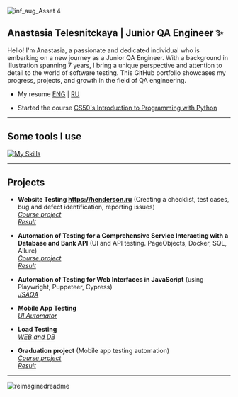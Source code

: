 ![inf_aug_Asset 4](https://github.com/nancygespens/nancygespens/assets/108212488/5e636194-33f2-4a37-a8de-28f03042032f)


## Anastasia Telesnitckaya | Junior QA Engineer ✨

Hello! I'm Anastasia, a passionate and dedicated individual who is embarking on a new journey as a Junior QA Engineer. With a background in illustration spanning 7 years, I bring a unique perspective and attention to detail to the world of software testing. This GitHub portfolio showcases my progress, projects, and growth in the field of QA engineering.

* My resume [ENG](https://github.com/nancygespens/nancygespens/files/12427639/Resume_ENG.pdf) | [RU](https://github.com/nancygespens/nancygespens/files/12427642/Resume_RU.pdf)


* Started the course [CS50's Introduction to Programming with Python](https://www.edx.org/learn/python/harvard-university-cs50-s-introduction-to-programming-with-python?index=product&queryID=693bd9d6466c69cdc70a581fef9fa300&position=2&results_level=first-level-results&term=cs50&objectID=course-2cc794d0-316d-42f7-bbfd-25c34e4cd5df&campaign=CS50%27s+Introduction+to+Programming+with+Python&product_category=course&placement_url=https%3A%2F%2Fwww.edx.org%2Fsearch)


---
## Some tools I use

[![My Skills](https://skillicons.dev/icons?i=js,html,selenium,docker,postman,kotlin,idea,vscode,androidstudio,gradle,grafana,nodejs,replit)](https://skillicons.dev)

---
## Projects

* **Website Testing https://henderson.ru** (Creating a checklist, test cases, bug and defect identification, reporting issues)  
  *[Course project](https://github.com/netology-code/iqa-diplom/blob/main/README.md)*  
  *[Result](https://docs.google.com/spreadsheets/d/1yurVPMyOh-df79Js7UHtHKyONZlm5ih0SNKLL2n-pWY/edit?usp=share_link)*
  
* **Automation of Testing for a Comprehensive Service Interacting with a Database and Bank API** (UI and API testing. PageObjects, Docker, SQL, Allure)  
  *[Course project](https://github.com/netology-code/aqa-qamid-diplom)*  
  *[Result](https://github.com/nancygespens/Aqa_qamid_CourseWork.git)*

* **Automation of Testing for Web Interfaces in JavaScript** (using Playwright, Puppeteer, Cypress)  
  *[JSAQA](https://github.com/nancygespens/JSAQA)*

* **Mobile App Testing**  
  *[UI Automator](https://github.com/nancygespens/MQA_2.2_UI_Automator)* 

* **Load Testing**  
  *[WEB and DB](https://github.com/nancygespens/loadqa-homeworks)* 

* **Graduation project** (Mobile app testing automation)  
  *[Course project](https://github.com/netology-code/qamid-diplom/tree/main)*  
  *[Result](https://github.com/nancygespens/qamid-diplom)* 

---
<img src="https://myreadme.vercel.app/api/embed/nancygespens?panels=userstatistics,toprepositories,toplanguages,commitgraph" alt="reimaginedreadme" />
